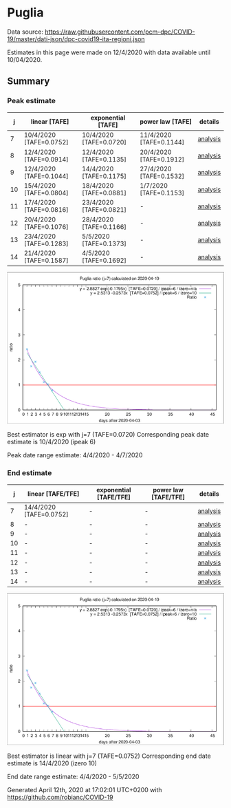 # Puglia


Data source: https://raw.githubusercontent.com/pcm-dpc/COVID-19/master/dati-json/dpc-covid19-ita-regioni.json

Estimates in this page were made on 12/4/2020 with data available until 10/04/2020.


## Summary 

### Peak estimate 
|j|linear [TAFE]|exponential [TAFE]|power law [TAFE]|details|
|---|----|-----------|---------|-------|
|7|10/4/2020 [TAFE=0.0752]|10/4/2020 [TAFE=0.0720]|11/4/2020 [TAFE=0.1144]|[analysis](COVID-19_puglia_j7_2020-04-10.md)|
|8|12/4/2020 [TAFE=0.0914]|12/4/2020 [TAFE=0.1135]|20/4/2020 [TAFE=0.1912]|[analysis](COVID-19_puglia_j8_2020-04-10.md)|
|9|12/4/2020 [TAFE=0.1044]|14/4/2020 [TAFE=0.1175]|27/4/2020 [TAFE=0.1532]|[analysis](COVID-19_puglia_j9_2020-04-10.md)|
|10|15/4/2020 [TAFE=0.0804]|18/4/2020 [TAFE=0.0881]|1/7/2020 [TAFE=0.1153]|[analysis](COVID-19_puglia_j10_2020-04-10.md)|
|11|17/4/2020 [TAFE=0.0816]|23/4/2020 [TAFE=0.0821]|-|[analysis](COVID-19_puglia_j11_2020-04-10.md)|
|12|20/4/2020 [TAFE=0.1076]|28/4/2020 [TAFE=0.1166]|-|[analysis](COVID-19_puglia_j12_2020-04-10.md)|
|13|23/4/2020 [TAFE=0.1283]|5/5/2020 [TAFE=0.1373]|-|[analysis](COVID-19_puglia_j13_2020-04-10.md)|
|14|21/4/2020 [TAFE=0.1587]|4/5/2020 [TAFE=0.1692]|-|[analysis](COVID-19_puglia_j14_2020-04-10.md)|

![best peak estimate](COVID-19_puglia_j7_2020-04-10.png)

Best estimator is exp with j=7 (TAFE=0.0720)
Corresponding peak date estimate is 10/4/2020 (ipeak 6)


Peak date range estimate: 4/4/2020 - 4/7/2020

### End estimate 
|j|linear [TAFE/TFE]|exponential [TAFE/TFE]|power law [TAFE/TFE]|details|
|---|----|-----------|---------|-------|
|7|14/4/2020 [TAFE=0.0752]|-|-|[analysis](COVID-19_puglia_j7_2020-04-10.md)|
|8|-|-|-|[analysis](COVID-19_puglia_j8_2020-04-10.md)|
|9|-|-|-|[analysis](COVID-19_puglia_j9_2020-04-10.md)|
|10|-|-|-|[analysis](COVID-19_puglia_j10_2020-04-10.md)|
|11|-|-|-|[analysis](COVID-19_puglia_j11_2020-04-10.md)|
|12|-|-|-|[analysis](COVID-19_puglia_j12_2020-04-10.md)|
|13|-|-|-|[analysis](COVID-19_puglia_j13_2020-04-10.md)|
|14|-|-|-|[analysis](COVID-19_puglia_j14_2020-04-10.md)|

![best zero estimate](COVID-19_puglia_j7_2020-04-10.png)

Best estimator is linear with j=7 (TAFE=0.0752)
Corresponding end date estimate is 14/4/2020 (izero 10)


End date range estimate: 4/4/2020 - 5/5/2020

Generated April 12th, 2020 at 17:02:01 UTC+0200 with https://github.com/robianc/COVID-19
